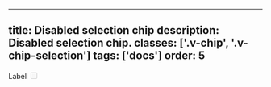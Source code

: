 <!--
 *              Copyright (c) 2025 Visa, Inc.
 *
 * Licensed under the Apache License, Version 2.0 (the "License");
 * you may not use this file except in compliance with the License.
 * You may obtain a copy of the License at
 *
 *         http://www.apache.org/licenses/LICENSE-2.0
 *
 * Unless required by applicable law or agreed to in writing, software
 * distributed under the License is distributed on an "AS IS" BASIS,
 * WITHOUT WARRANTIES OR CONDITIONS OF ANY KIND, either express or implied.
 * See the License for the specific language governing permissions and
 * limitations under the License.
 *
 -->
---
title: Disabled selection chip 
description: Disabled selection chip. 
classes: ['.v-chip', '.v-chip-selection']
tags: ['docs']
order: 5
---

<label class="v-chip v-chip-selection v-label v-gap-6" for="selection-chip-disabled">
  Label
  <input class="v-checkbox" disabled="" id="selection-chip-disabled" type="checkbox"/>
</label>
